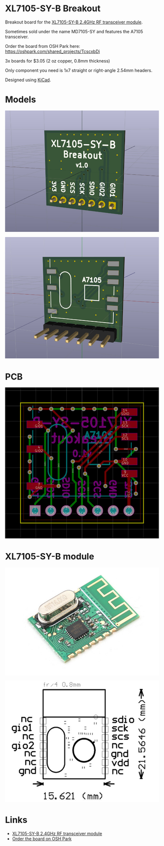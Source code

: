 # XL7105-SY-B Breakout

Breakout board for the [XL7105-SY-B 2.4GHz RF transceiver module](https://www.aliexpress.com/item/MD7105-SY-A7105-2-4G-Wireless-Transceiver-Module-3-3V-Better-Than-CC2500-NRF24L01/32810870556.html).

Sometimes sold under the name MD7105-SY and features the A7105 transceiver.

Order the board from OSH Park here: <https://oshpark.com/shared_projects/TcscxbDi>

3x boards for $3.05 (2 oz copper, 0.8mm thickness)

Only component you need is 1x7 straight or right-angle 2.54mm headers.

Designed using [KiCad](http://kicad-pcb.org/).

# Models

![3d-back.jpg](images/3d-back.jpg)

![3d-front.jpg](images/3d-front.jpg)

# PCB

![pcb.jpg](images/pcb.jpg)

# XL7105-SY-B module

![module.jpg](images/module.jpg)

![footprint.jpg](images/footprint.jpg)

# Links

* [XL7105-SY-B 2.4GHz RF transceiver module](https://www.aliexpress.com/item/MD7105-SY-A7105-2-4G-Wireless-Transceiver-Module-3-3V-Better-Than-CC2500-NRF24L01/32810870556.html)
* [Order the board on OSH Park](https://oshpark.com/shared_projects/TcscxbDi)
